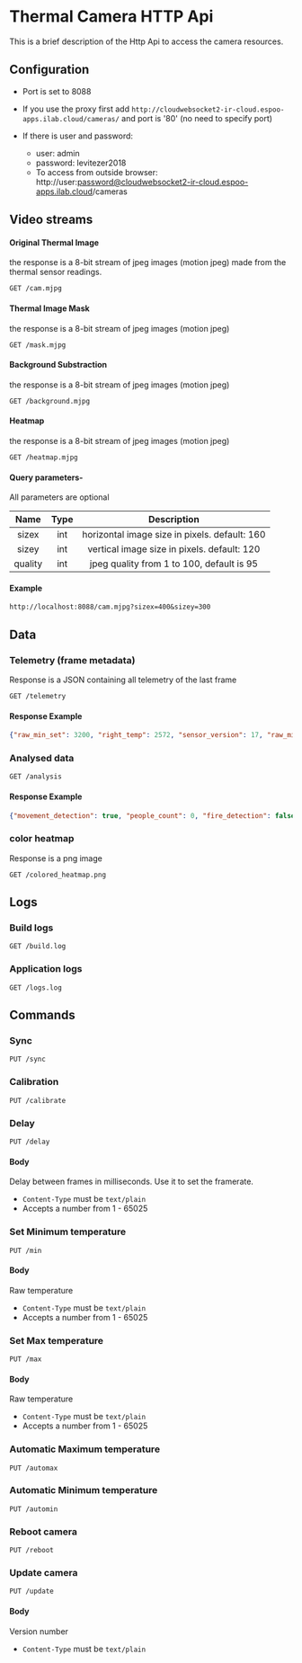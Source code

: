# Thermal Camera HTTP Api

This is a brief description of the Http Api to access the camera resources.

## Configuration
- Port is set to 8088

- If you use the proxy first add `http://cloudwebsocket2-ir-cloud.espoo-apps.ilab.cloud/cameras/` and port is '80' (no need to specify port)
- If there is user and password:
    - user: admin
    - password: levitezer2018
    - To access from outside browser: http://user:password@cloudwebsocket2-ir-cloud.espoo-apps.ilab.cloud/cameras

##  Video streams

#### Original Thermal Image
the response is a 8-bit stream of jpeg images (motion jpeg) made from the thermal sensor readings.
```
GET /cam.mjpg
```

#### Thermal Image Mask
the response is a 8-bit stream of jpeg images (motion jpeg)
```
GET /mask.mjpg
```

#### Background Substraction
the response is a 8-bit stream of jpeg images (motion jpeg)
```
GET /background.mjpg
```

#### Heatmap
the response is a 8-bit stream of jpeg images (motion jpeg)
```
GET /heatmap.mjpg
```
#### Query parameters-
All parameters are optional

|   Name  | Type |                  Description                  |
|:-------:|:----:|:---------------------------------------------:|
| sizex   | int  | horizontal image size in pixels. default: 160 |
| sizey   | int  | vertical image size in pixels. default: 120   |
| quality | int  | jpeg quality from 1 to 100, default is 95     |

#### Example
```commandline
http://localhost:8088/cam.mjpg?sizex=400&sizey=300
```

## Data
### Telemetry (frame metadata)
Response is a JSON containing all telemetry of the last frame
```
GET /telemetry
```
#### Response Example
```json
{"raw_min_set": 3200, "right_temp": 2572, "sensor_version": 17, "raw_min": 2790, "left_temp": 2566, "time_counter": 54909, "fpa_temp": 30832, "frame_delay": 100, "bit_depth": 8, "frame_mean": 3439, "raw_max": 4035, "discard_packets": 54, "abs_sensor_temp": 3035, "raw_max_set": 5000, "center_temp": 2594, "frame_counter": 15409}
```

### Analysed data
```
GET /analysis
```
#### Response Example
```json
{"movement_detection": true, "people_count": 0, "fire_detection": false}
```

### color heatmap
Response is a png image
```
GET /colored_heatmap.png
```

## Logs
### Build logs
```commandline
GET /build.log
```
### Application logs
```commandline
GET /logs.log
```

## Commands
### Sync
```
PUT /sync
```

### Calibration
```
PUT /calibrate
```

### Delay
```
PUT /delay
```
#### Body
Delay between frames in milliseconds. Use it to set the framerate.
- `Content-Type` must be `text/plain`
- Accepts a number from 1 - 65025

### Set Minimum temperature
```
PUT /min
```
#### Body
Raw temperature
- `Content-Type` must be `text/plain`
- Accepts a number from 1 - 65025

### Set Max temperature
```
PUT /max
```
#### Body
Raw temperature
- `Content-Type` must be `text/plain`
- Accepts a number from 1 - 65025


### Automatic Maximum temperature
```
PUT /automax
```

### Automatic Minimum temperature
```
PUT /automin
```

### Reboot camera
```
PUT /reboot
```


### Update camera
```
PUT /update
```

#### Body
Version number
- `Content-Type` must be `text/plain`